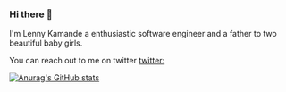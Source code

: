 ### Hi there 👋

I'm Lenny Kamande a enthusiastic software engineer and a father to two beautiful baby girls. 

You can reach out to me on twitter [twitter:](https://twitter.com/lennymanyeki)

[![Anurag's GitHub stats](https://github-readme-stats.vercel.app/api?username=lennykamande)](https://github.com/anuraghazra/github-readme-stats)
